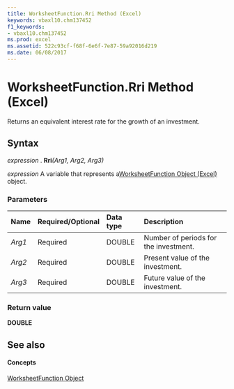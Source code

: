 ```yaml
---
title: WorksheetFunction.Rri Method (Excel)
keywords: vbaxl10.chm137452
f1_keywords:
- vbaxl10.chm137452
ms.prod: excel
ms.assetid: 522c93cf-f68f-6e6f-7e87-59a92016d219
ms.date: 06/08/2017
---
```



# WorksheetFunction.Rri Method (Excel)

Returns an equivalent interest rate for the growth of an investment.


## Syntax

 _expression_ . **Rri**_(Arg1,_ _Arg2,_ _Arg3)_

 _expression_ A variable that represents a[WorksheetFunction Object (Excel)](Excel.WorksheetFunction.md) object.


### Parameters



|**Name**|**Required/Optional**|**Data type**|**Description**|
|:-----|:-----|:-----|:-----|
| _Arg1_|Required|DOUBLE|Number of periods for the investment.|
| _Arg2_|Required|DOUBLE|Present value of the investment.|
| _Arg3_|Required|DOUBLE|Future value of the investment.|

### Return value

 **DOUBLE**


## See also


#### Concepts


[WorksheetFunction Object](Excel.WorksheetFunction.md)

